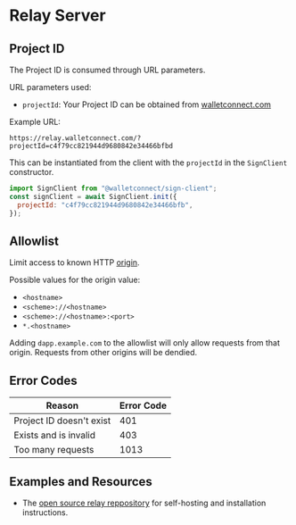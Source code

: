 # Relay Server

## Project ID

The Project ID is consumed through URL parameters.

URL parameters used:

- `projectId`: Your Project ID can be obtained from [walletconnect.com](https://walletconnect.com)

Example URL:

`https://relay.walletconnect.com/?projectId=c4f79cc821944d9680842e34466bfbd`

This can be instantiated from the client with the `projectId` in the `SignClient` constructor.

```javascript
import SignClient from "@walletconnect/sign-client";
const signClient = await SignClient.init({
  projectId: "c4f79cc821944d9680842e34466bfb",
});
```

## Allowlist

Limit access to known HTTP [origin](https://developer.mozilla.org/en-US/docs/Web/HTTP/Headers/Origin).

Possible values for the origin value:

- `<hostname>`
- `<scheme>://<hostname>`
- `<scheme>://<hostname>:<port>`
- `*.<hostname>`

Adding `dapp.example.com` to the allowlist will only allow requests from that origin. Requests from other origins will be dendied.

## Error Codes

| Reason                 | Error Code |
| ---------------------- | ---------- |
| Project ID doesn't exist | 401        |
| Exists and is invalid  | 403        |
| Too many requests  | 1013        |

## Examples and Resources

- The [open source relay reppository](https://github.com/walletconnect/relay) for self-hosting and installation instructions.